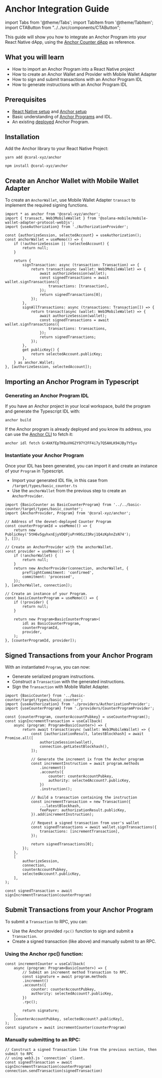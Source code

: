 # Anchor Integration Guide

import Tabs from '@theme/Tabs';
import TabItem from '@theme/TabItem';
import CTAButton from "../../src/components/CTAButton";

This guide will show you how to integrate an Anchor Program into your React Native dApp, using the [Anchor Counter dApp](https://github.com/solana-mobile/tutorial-apps/tree/main/AnchorCounterDapp) as reference.

<CTAButton label="Example App Repo" to="https://github.com/solana-mobile/tutorial-apps/tree/main/AnchorCounterDapp" />

## What you will learn
- How to import an Anchor Program into a React Native project
- How to create an Anchor Wallet and Provider with Mobile Wallet Adapter
- How to sign and submit transactions with an Anchor Program IDL
- How to generate instructions with an Anchor Program IDL

## Prerequisites
- [React Native setup](../react-native/setup) and [Anchor setup](https://book.anchor-lang.com/getting_started/installation.html)
- Basic understanding of [Anchor Programs](https://book.anchor-lang.com/) and IDL.
- An existing [deployed](https://book.anchor-lang.com/anchor_in_depth/milestone_project_tic-tac-toe.html#deployment) Anchor Program.

## Installation
Add the Anchor library to your React Native Project:

<Tabs>
<TabItem value="yarn" label="yarn">

```shell
yarn add @coral-xyz/anchor
```

</TabItem>
<TabItem value="npm" label="npm">

```shell
npm install @coral-xyz/anchor
```

</TabItem>
</Tabs>

## Create an Anchor Wallet with Mobile Wallet Adapter

To create an `AnchorWallet`, use Mobile Wallet Adapter `transact` to implement the required signing functions. 

<CTAButton label="See example" to="https://github.com/solana-mobile/tutorial-apps/blob/main/AnchorCounterDapp/components/providers/CounterProgramProvider.tsx#L39" />

```tsx
import * as anchor from '@coral-xyz/anchor';
import { transact, Web3MobileWallet } from '@solana-mobile/mobile-wallet-adapter-protocol-web3js';
import {useAuthorization} from './AuthorizationProvider';

const {authorizeSession, selectedAccount} = useAuthorization();
const anchorWallet = useMemo(() => {
    if (!authorizeSession || !selectedAccount) {
        return null;
    }

    return {
        signTransaction: async (transaction: Transaction) => {
            return transact(async (wallet: Web3MobileWallet) => {
                await authorizeSession(wallet);
                const signedTransactions = await wallet.signTransactions({
                    transactions: [transaction],
                });
                return signedTransactions[0];
            });
        },
        signAllTransactions: async (transactions: Transaction[]) => {
            return transact(async (wallet: Web3MobileWallet) => {
                await authorizeSession(wallet);
                const signedTransactions = await wallet.signTransactions({
                    transactions: transactions,
                });
                return signedTransactions;
            });
        },
        get publicKey() {
            return selectedAccount.publicKey;
        },
    } as anchor.Wallet;
}, [authorizeSession, selectedAccount]);
```

## Importing an Anchor Program in Typescript

### Generating an Anchor Program IDL

If you have an Anchor project in your local workspace, build the program and generate the Typescript IDL with:

```shell
anchor build
```

If the Anchor program is already deployed and you know its address, you can use the [Anchor CLI](https://book.anchor-lang.com/anchor_references/cli.html?highlight=idl#idl) to fetch it:

```shell
anchor idl fetch GrAkKfEpTKQuVHG2Y97Y2FF4i7y7Q5AHLK94JBy7Y5yv
```

### Instantiate your Anchor Program

Once your IDL has been generated, you can import it and create an instance of your `Program` in Typescript. 

- Import your generated IDL file, in this case from `/target/types/basic_counter.ts`
- Use the `anchorWallet` from the previous step to create an `AnchorProvider`.

<CTAButton label="See example" to="https://github.com/solana-mobile/tutorial-apps/blob/main/AnchorCounterDapp/components/providers/CounterProgramProvider.tsx#L96" />

```tsx
import {BasicCounter as BasicCounterProgram} from '../../basic-counter/target/types/basic_counter';
import {AnchorProvider, Program} from '@coral-xyz/anchor';

// Address of the devnet-deployed Counter Program
const counterProgramId = useMemo(() => {
    return new PublicKey('5tH6v5gyhxnEjyVDQFjuPrH9SzJ3Rvj1Q4zKphnZsN74');
}, []);

// Create an AnchorProvider with the anchorWallet.
const provider = useMemo(() => {
    if (!anchorWallet) {
        return null;
    }
    return new AnchorProvider(connection, anchorWallet, {
        preflightCommitment: 'confirmed',
        commitment: 'processed',
    });
}, [anchorWallet, connection]);

// Create an instance of your Program.
const basicCounterProgram = useMemo(() => {
    if (!provider) {
        return null;
    }

    return new Program<BasicCounterProgram>(
        idl as BasicCounterProgram,
        counterProgramId,
        provider,
    );
}, [counterProgramId, provider]);
```

## Signed Transactions from your Anchor Program

With an instantiated `Program`, you can now:
- Generate serialized program instructions.
- Construct a `Transaction` with the generated instructions.
- Sign the `Transaction` with Mobile Wallet Adapter.

<CTAButton label="See example" to="https://github.com/solana-mobile/tutorial-apps/blob/main/AnchorCounterDapp/components/SignIncrementTxButton.tsx" />

```tsx
import {BasicCounter} from '../basic-counter/target/types/basic_counter';
import {useAuthorization} from './providers/AuthorizationProvider';
import {useCounterProgram} from './providers/CounterProgramProvider';

const {counterProgram, counterAccountPubkey} = useCounterProgram();
const signIncrementTransaction = useCallback(
    async (program: Program<BasicCounter>) => {
        return await transact(async (wallet: Web3MobileWallet) => {
            const [authorizationResult, latestBlockhash] = await Promise.all([
                authorizeSession(wallet),
                connection.getLatestBlockhash(),
            ]);

            // Generate the increment ix from the Anchor program
            const incrementInstruction = await program.methods
                .increment()
                .accounts({
                    counter: counterAccountPubkey,
                    authority: selectedAccount?.publicKey,
                })
                .instruction();

            // Build a transaction containing the instruction
            const incrementTransaction = new Transaction({
                ...latestBlockhash,
                feePayer: authorizationResult.publicKey,
            }).add(incrementInstruction);

            // Request a signed transaction from user's wallet
            const signedTransactions = await wallet.signTransactions({
                transactions: [incrementTransaction],
            });

            return signedTransactions[0];
        });
    },
    [
        authorizeSession,
        connection,
        counterAccountPubkey,
        selectedAccount?.publicKey,
    ],
);

const signedTransaction = await signIncrementTransaction(counterProgram)
```

## Submit Transactions from your Anchor Program

To submit a `Transaction` to RPC, you can:
- Use the Anchor provided `rpc()` function to sign and submit a `Transaction`.
- Create a signed transaction (like above) and manually submit to an RPC.

### Using the Anchor rpc() function:

<CTAButton label="See example" to="https://github.com/solana-mobile/tutorial-apps/blob/main/AnchorCounterDapp/components/IncrementCounterButton.tsx#L23" />

```tsx
const incrementCounter = useCallback(
    async (program: Program<BasicCounter>) => {
        // Submit an increment method Transaction to RPC.
        const signature = await program.methods
        .increment()
        .accounts({
            counter: counterAccountPubkey,
            authority: selectedAccount?.publicKey,
        })
        .rpc();

        return signature;
    },
    [counterAccountPubkey, selectedAccount?.publicKey],
);
const signature = await incrementCounter(counterProgram)
```

### Manually submitting to an RPC:

```tsx
// Construct a signed Transaction like from the previous section, then submit to RPC
// using web3.js `connection` client.
const signedTransaction = await signIncrementTransaction(counterProgram)
connection.sendTransaction(signedTransaction)
```















